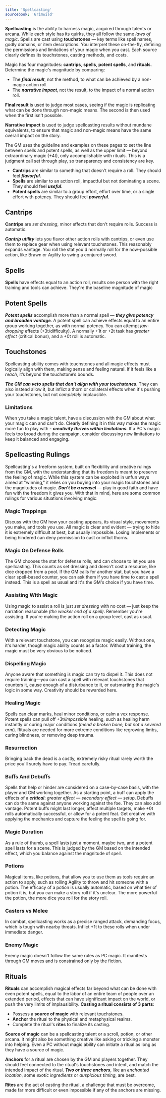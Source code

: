 ```yaml
---
title: 'Spellcasting'
sourcebook: 'Grimwild'
---
```


**Spellcasting** is the ability to harness magic, acquired through talents or arcana. While each style has its quirks, they all follow the same _laws of magic_. Spells are cast using **touchstones** — key terms like spell names, godly domains, or item descriptions. You interpret these on-the-fly, defining the permissions and limitations of your magic when you cast. Each source clearly defines its touchstones, casting methods, and costs.

Magic has four magnitudes: **cantrips**, **spells**, **potent spells**, and **rituals**. Determine the magic's magnitude by comparing:

- The **_final result_**, not the method, to what can be achieved by a non-magic action roll.
- The **_narrative impact_**, not the result, to the impact of a normal action roll.

**Final result** is used to judge most cases, seeing if the magic is replicating what can be done through non-magic means. The second is then used when the first isn't possible.

**Narrative impact** is used to judge spellcasting results without mundane equivalents, to ensure that magic and non-magic means have the same overall impact on the story.

The GM uses the guideline and examples on these pages to set the line between spells and potent spells, as well as the upper limit — beyond extraordinary magic (+4t), only accomplishable with rituals. This is a judgment call set through play, so transparency and consistency are key.

- **Cantrips** are similar to something that doesn't require a roll. They should feel **_flavorful_**.
- **Spells** are similar to an action roll, impactful but not dominating a scene. They should feel **_useful_**.
- **Potent spells** are similar to a group effort, effort over time, or a single effort with potency. They should feel **_powerful_**.

## Cantrips

**Cantrips** are _set dressing_, minor effects that don't require rolls. Success is automatic.

**_Cantrip utility_** lets you flavor other action rolls with cantrips, or even use them to replace gear when using relevant touchstones. This reasonably expands vantage. You roll the stat you'd normally roll for the now-possible action, like Brawn or Agility to swing a conjured sword.

## Spells

**Spells** have effects equal to an action roll, results one person with the right training and tools can achieve. They're the baseline magnitude of magic

## Potent Spells

**_Potent spells_** accomplish more than a normal spell — **_they give potency and broaden vantage_**. A potent spell can achieve effects equal to an entire group working together, as with normal potency. You can attempt _jaw-dropping_ effects (+3t/difficulty). A normally +1t or +2t task has _greater effect_ (critical bonus), and a +0t roll is automatic.

## Touchstones

Spellcasting ability comes with touchstones and all magic effects must logically align with them, making sense and feeling natural. If it feels like a _reach_, it’s beyond the touchstone’s bounds.

**_The GM can veto spells that don't align with your touchstones_**. They can also instead allow it, but inflict a thorn or collateral effects when it's pushing your touchstones, but not _completely_ implausible.

### Limitations

When you take a magic talent, have a discussion with the GM about what your magic can and can't do. Clearly defining it in this way makes the magic more fun to play with - **_creativity thrives within limitations_**. If a PC's magic feels too broad during the campaign, consider discussing new limitations to keep it balanced and engaging.

## Spellcasting Rulings

Spellcasting's a freeform system, built on flexibility and creative rulings from the GM, with the understanding that its freedom is meant to preserve the feeling of magic. While this system can be exploited in unfun ways aimed at "winning," it relies on you buying into your magic touchstones and the magnitudes of magic. **_Don't be a weasel_** — play in good faith and have fun with the freedom it gives you. With that in mind, here are some common rulings for various situations involving magic:

### Magic Trappings

Discuss with the GM how your casting appears, its visual style, movements you make, and tools you use. All magic is clear and evident — trying to hide it is extremely difficult at best, but usually impossible. Losing implements or being hindered can deny permission to cast or inflict thorns.

### Magic On Defense Rolls

The GM chooses the stat for defense rolls, and can choose to let you use spellcasting. This counts as set dressing and doesn't cost a resource, like dice dropped from a pool. If the GM calls for another stat, but you have a clear spell-based counter, you can ask them if you have time to cast a spell instead. This is a spell as usual and it's the GM's choice if you have time.

### Assisting With Magic

Using magic to assist a roll is just _set dressing_ with no cost — just keep the narration reasonable _(the weaker end of a spell)_. Remember you're assisting. If you're making the action roll on a group level, cast as usual.

### Detecting Magic

With a relevant touchstone, you can recognize magic easily. Without one, it's harder, though magic ability counts as a factor. Without training, the magic must be very obvious to be noticed.

### Dispelling Magic

Anyone aware that something is magic can try to dispel it. This does not require training—you can cast a spell with relevant touchstones that counters it, cause enough of a disturbance to it, or outsmarting the magic's logic in some way. Creativity should be rewarded here.

### Healing Magic

Spells can clear marks, heal minor conditions, or calm a vex response. Potent spells can pull off +3t/_impossible_ healing, such as healing
harm instantly or curing major conditions (_mend
a broken bone, but not a severed arm_). Rituals are needed for more extreme conditions like regrowing limbs, curing blindness, or removing deep trauma.

### Resurrection

Bringing back the dead is a costly, extremely risky ritual rarely worth the price you'll surely have to pay. Tread carefully.

### Buffs And Debuffs

Spells that help or hinder are considered on a case-by-case basis, with the player and GM working together. As a starting point, a buff can apply the effects of a **_critical_**: _greater effect — secondary effect — setup_. Debuffs can do the same against anyone working against the foe. They can also add vantage. Potent buffs might last longer, affect multiple targets, make +0t rolls automatically successful, or allow for a potent feat. Get creative with applying the mechanics and capture the feeling the spell is going for.

### Magic Duration

As a rule of thumb, a spell lasts just a moment, maybe two, and a potent spell lasts for a scene. This is judged by the GM based on the intended effect, which you balance against the magnitude of spell.

### Potions

Magical items, like potions, that allow you to use them as tools require an action to apply, such as rolling Agility to throw and hit someone with a potion. The efficacy of a potion is usually automatic, based on what tier of potion it is, but you can make a story roll if it's unclear. The more powerful the potion, the more dice you roll for the story roll.

### Casters vs Melee

In combat, spellcasting works as a precise ranged attack, demanding focus, which is tough with nearby threats. Inflict +1t to these rolls when under immediate danger.

### Enemy Magic

Enemy magic doesn't follow the same rules as PC magic. It manifests through GM moves and is constrained only by the fiction.

## Rituals

**Rituals** can accomplish magical effects far beyond what can be done with even potent spells, equal to the labor of an entire team of people over an extended period, effects that can have significant impact on the world, or push the very limits of implausibility. **Casting a ritual consists of 3 parts**:

- Possess a **source of magic** with relevant touchstones.
- **Anchor** the ritual to the physical and metaphysical realms.
- Complete the ritual's **rites** to finalize its casting.

**Source of magic** can be a spellcasting talent or a scroll, potion, or other arcana. It might also be something creative like asking or tricking a monster into helping. Even a PC without magic ability can initiate a ritual as long as they have a source of magic.

**Anchors** for a ritual are chosen by the GM and players together. They should feel connected to the ritual's touchstones and intent, and match the intended impact of the ritual. **_Two or three anchors_**, like an _enchanted location_, some _exotic ingredients_ or _auspicious timing_, are best.

**Rites** are the act of casting the ritual, a challenge that must be overcome, made far more difficult or even impossible if any of the anchors are missing.
